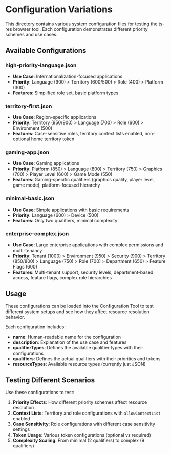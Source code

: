 # Configuration Variations

This directory contains various system configuration files for testing the ts-res browser tool. Each configuration demonstrates different priority schemes and use cases.

## Available Configurations

### high-priority-language.json
- **Use Case**: Internationalization-focused applications
- **Priority**: Language (900) > Territory (600/500) > Role (400) > Platform (300)
- **Features**: Simplified role set, basic platform types

### territory-first.json
- **Use Case**: Region-specific applications
- **Priority**: Territory (950/900) > Language (700) > Role (600) > Environment (500)
- **Features**: Case-sensitive roles, territory context lists enabled, non-optional home territory token

### gaming-app.json
- **Use Case**: Gaming applications
- **Priority**: Platform (850) > Language (800) > Territory (750) > Graphics (700) > Player Level (600) > Game Mode (550)
- **Features**: Gaming-specific qualifiers (graphics quality, player level, game mode), platform-focused hierarchy

### minimal-basic.json
- **Use Case**: Simple applications with basic requirements
- **Priority**: Language (600) > Device (500)
- **Features**: Only two qualifiers, minimal complexity

### enterprise-complex.json
- **Use Case**: Large enterprise applications with complex permissions and multi-tenancy
- **Priority**: Tenant (1000) > Environment (950) > Security (900) > Territory (850/800) > Language (750) > Role (700) > Department (650) > Feature Flags (600)
- **Features**: Multi-tenant support, security levels, department-based access, feature flags, complex role hierarchies

## Usage

These configurations can be loaded into the Configuration Tool to test different system setups and see how they affect resource resolution behavior.

Each configuration includes:
- **name**: Human-readable name for the configuration
- **description**: Explanation of the use case and features
- **qualifierTypes**: Defines the available qualifier types with their configurations
- **qualifiers**: Defines the actual qualifiers with their priorities and tokens
- **resourceTypes**: Available resource types (currently just JSON)

## Testing Different Scenarios

Use these configurations to test:
1. **Priority Effects**: How different priority schemes affect resource resolution
2. **Context Lists**: Territory and role configurations with `allowContextList` enabled
3. **Case Sensitivity**: Role configurations with different case sensitivity settings
4. **Token Usage**: Various token configurations (optional vs required)
5. **Complexity Scaling**: From minimal (2 qualifiers) to complex (9 qualifiers)